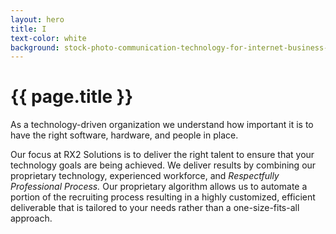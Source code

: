 ```yaml
---
layout: hero
title: I
text-color: white
background: stock-photo-communication-technology-for-internet-business-global-world-network-and-telecommunication-on-earth-1421446100.jpg
---
```

# {{ page.title }}
As a technology-driven organization we understand how important it is to have the right software, hardware, and people in place.

Our focus at RX2 Solutions is to deliver the right talent to ensure that your technology goals are being achieved.  We deliver results by combining our proprietary technology, experienced workforce, and _Respectfully Professional Process._  Our proprietary algorithm allows us to automate a portion of the recruiting process resulting in a highly customized, efficient deliverable that is tailored to your needs rather than a one-size-fits-all approach.
